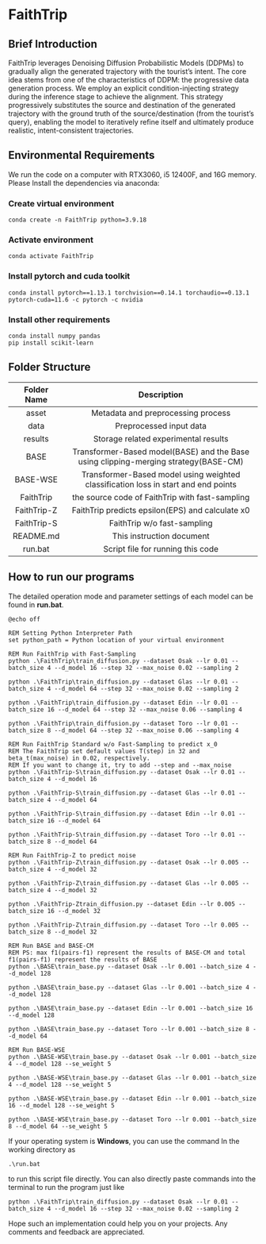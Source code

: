 # FaithTrip

## Brief Introduction

FaithTrip leverages Denoising Diffusion Probabilistic Models (DDPMs) to gradually align the generated trajectory with the tourist’s intent. The core idea stems from one of the characteristics of DDPM: the progressive data generation process. We employ an explicit condition-injecting strategy during the inference stage to achieve the alignment. This strategy progressively substitutes the source and destination of the generated trajectory with the ground truth of the source/destination (from the tourist’s query), enabling the model to iteratively refine itself and ultimately produce realistic, intent-consistent trajectories. 

## Environmental Requirements

We run the code on a computer with RTX3060, i5 12400F, and 16G memory. Please Install the dependencies via anaconda:

### Create virtual environment

```
conda create -n FaithTrip python=3.9.18
```

### Activate environment

```
conda activate FaithTrip
```

### Install pytorch and cuda toolkit

```
conda install pytorch==1.13.1 torchvision==0.14.1 torchaudio==0.13.1 pytorch-cuda=11.6 -c pytorch -c nvidia
```

### Install other requirements

```
conda install numpy pandas
pip install scikit-learn
```

## Folder Structure

| Folder Name |                         Description                          |
| :---------: | :----------------------------------------------------------: |
|    asset    |              Metadata and preprocessing process              |
|    data     |                   Preprocessed input data                    |
|   results   |             Storage related experimental results             |
|    BASE     | Transformer-Based model(BASE) and the Base using clipping-merging strategy(BASE-CM) |
|  BASE-WSE   | Transformer-Based model using weighted classification loss in start and end points |
|  FaithTrip  |                 the source code of FaithTrip with fast-sampling |
| FaithTrip-Z |       FaithTrip predicts epsilon(EPS) and calculate x0       |
| FaithTrip-S |                  FaithTrip w/o fast-sampling                 |
|  README.md  |                  This instruction document                   |
|   run.bat   |                 Script file for running this code            |

## How to run our programs

The detailed operation mode and parameter settings of each model can be found in **run.bat**. 

```
@echo off

REM Setting Python Interpreter Path
set python_path = Python location of your virtual environment

REM Run FaithTrip with Fast-Sampling
python .\FaithTrip\train_diffusion.py --dataset Osak --lr 0.01 --batch_size 4 --d_model 16 --step 32 --max_noise 0.02 --sampling 2

python .\FaithTrip\train_diffusion.py --dataset Glas --lr 0.01 --batch_size 4 --d_model 64 --step 32 --max_noise 0.02 --sampling 2

python .\FaithTrip\train_diffusion.py --dataset Edin --lr 0.01 --batch_size 16 --d_model 64 --step 32 --max_noise 0.06 --sampling 4

python .\FaithTrip\train_diffusion.py --dataset Toro --lr 0.01 --batch_size 8 --d_model 64 --step 32 --max_noise 0.06 --sampling 4

REM Run FaithTrip Standard w/o Fast-Sampling to predict x_0
REM The FaithTrip set default values T(step) in 32 and beta_t(max_noise) in 0.02, respectively. 
REM If you want to change it, try to add --step and --max_noise
python .\FaithTrip-S\train_diffusion.py --dataset Osak --lr 0.01 --batch_size 4 --d_model 16

python .\FaithTrip-S\train_diffusion.py --dataset Glas --lr 0.01 --batch_size 4 --d_model 64

python .\FaithTrip-S\train_diffusion.py --dataset Edin --lr 0.01 --batch_size 16 --d_model 64

python .\FaithTrip-S\train_diffusion.py --dataset Toro --lr 0.01 --batch_size 8 --d_model 64

REM Run FaithTrip-Z to predict noise
python .\FaithTrip-Z\train_diffusion.py --dataset Osak --lr 0.005 --batch_size 4 --d_model 32

python .\FaithTrip-Z\train_diffusion.py --dataset Glas --lr 0.005 --batch_size 4 --d_model 32

python .\FaithTrip-Ztrain_diffusion.py --dataset Edin --lr 0.005 --batch_size 16 --d_model 32

python .\FaithTrip-Z\train_diffusion.py --dataset Toro --lr 0.005 --batch_size 8 --d_model 32

REM Run BASE and BASE-CM
REM PS: max f1(pairs-f1) represent the results of BASE-CM and total f1(pairs-f1) represent the results of BASE
python .\BASE\train_base.py --dataset Osak --lr 0.001 --batch_size 4 --d_model 128

python .\BASE\train_base.py --dataset Glas --lr 0.001 --batch_size 4 --d_model 128

python .\BASE\train_base.py --dataset Edin --lr 0.001 --batch_size 16 --d_model 128

python .\BASE\train_base.py --dataset Toro --lr 0.001 --batch_size 8 --d_model 64

REM Run BASE-WSE
python .\BASE-WSE\train_base.py --dataset Osak --lr 0.001 --batch_size 4 --d_model 128 --se_weight 5

python .\BASE-WSE\train_base.py --dataset Glas --lr 0.001 --batch_size 4 --d_model 128 --se_weight 5

python .\BASE-WSE\train_base.py --dataset Edin --lr 0.001 --batch_size 16 --d_model 128 --se_weight 5

python .\BASE-WSE\train_base.py --dataset Toro --lr 0.001 --batch_size 8 --d_model 64 --se_weight 5
```

If your operating system is **Windows**, you can use the command In the working directory as

```
.\run.bat
```

to run this script file directly.  You can also directly paste commands into the terminal to run the program just like

```
python .\FaithTrip\train_diffusion.py --dataset Osak --lr 0.01 --batch_size 4 --d_model 16 --step 32 --max_noise 0.02 --sampling 2
```

Hope such an implementation could help you on your projects. Any comments and feedback are appreciated.
